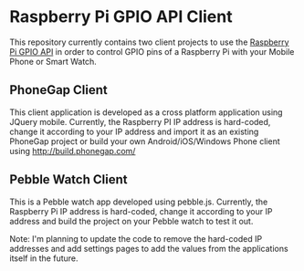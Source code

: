 # Raspberry Pi GPIO API Client #

This repository currently contains two client projects to use the [Raspberry Pi GPIO API](https://github.com/CorrosiveKid/raspberrypi-gpio-api) in order to control GPIO pins of a Raspberry Pi with your Mobile Phone or Smart Watch. 

## PhoneGap Client ##
This client application is developed as a cross platform application using JQuery mobile. Currently, the Raspberry PI IP address is hard-coded, change it according to your IP address and import it as an existing PhoneGap project or build your own Android/iOS/Windows Phone client using http://build.phonegap.com/

## Pebble Watch Client ##
This is a Pebble watch app developed using pebble.js. Currently, the Raspberry Pi IP address is hard-coded, change it according to your IP address and build the project on your Pebble watch to test it out.

Note: I'm planning to update the code to remove the hard-coded IP addresses and add settings pages to add the values from the applications itself in the future.
